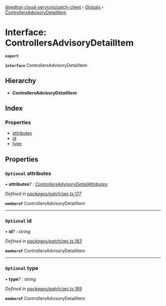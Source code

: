 [@redhat-cloud-services/patch-client](../README.md) › [Globals](../globals.md) › [ControllersAdvisoryDetailItem](controllersadvisorydetailitem.md)

# Interface: ControllersAdvisoryDetailItem

**`export`** 

**`interface`** ControllersAdvisoryDetailItem

## Hierarchy

* **ControllersAdvisoryDetailItem**

## Index

### Properties

* [attributes](controllersadvisorydetailitem.md#optional-attributes)
* [id](controllersadvisorydetailitem.md#optional-id)
* [type](controllersadvisorydetailitem.md#optional-type)

## Properties

### `Optional` attributes

• **attributes**? : *[ControllersAdvisoryDetailAttributes](controllersadvisorydetailattributes.md)*

*Defined in [packages/patch/api.ts:177](https://github.com/jiridostal/javascript-clients/blob/142d57b/packages/patch/api.ts#L177)*

**`memberof`** ControllersAdvisoryDetailItem

___

### `Optional` id

• **id**? : *string*

*Defined in [packages/patch/api.ts:183](https://github.com/jiridostal/javascript-clients/blob/142d57b/packages/patch/api.ts#L183)*

**`memberof`** ControllersAdvisoryDetailItem

___

### `Optional` type

• **type**? : *string*

*Defined in [packages/patch/api.ts:189](https://github.com/jiridostal/javascript-clients/blob/142d57b/packages/patch/api.ts#L189)*

**`memberof`** ControllersAdvisoryDetailItem
